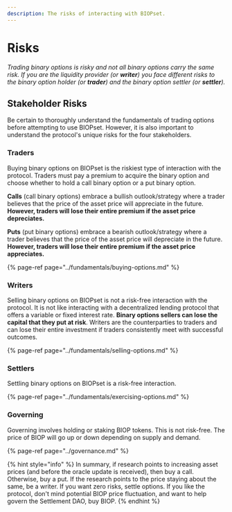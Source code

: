 ```yaml
---
description: The risks of interacting with BIOPset.
---
```


# Risks

_Trading binary options is risky and not all binary options carry the same risk. If you are the liquidity provider \(or **writer**\) you face different risks to the binary option holder \(or **trader**\) and the binary option settler \(or **settler**\)._

## Stakeholder Risks

Be certain to thoroughly understand the fundamentals of trading options before attempting to use BIOPset. However, it is also important to understand the protocol's unique risks for the four stakeholders.

### Traders

Buying binary options on BIOPset is the riskiest type of interaction with the protocol. Traders must pay a premium to acquire the binary option and choose whether to hold a call binary option or a put binary option.

**Calls** \(call binary options\) embrace a bullish outlook/strategy where a trader believes that the price of the asset price will appreciate in the future. **However, traders will lose their entire premium if the asset price depreciates.**

**Puts** \(put binary options\) embrace a bearish outlook/strategy where a trader believes that the price of the asset price will depreciate in the future. **However, traders will lose their entire premium if the asset price appreciates.**

{% page-ref page="../fundamentals/buying-options.md" %}

### Writers

Selling binary options on BIOPset is not a risk-free interaction with the protocol. It is not like interacting with a decentralized lending protocol that offers a variable or fixed interest rate. **Binary options sellers can lose the capital that they put at risk**. Writers are the counterparties to traders and can lose their entire investment if traders consistently meet with successful outcomes.

{% page-ref page="../fundamentals/selling-options.md" %}

### Settlers

Settling binary options on BIOPset is a risk-free interaction.

{% page-ref page="../fundamentals/exercising-options.md" %}

### Governing

Governing involves holding or staking BIOP tokens. This is not risk-free. The price of BIOP will go up or down depending on supply and demand.

{% page-ref page="../governance.md" %}

{% hint style="info" %}
In summary, if research points to increasing asset prices \(and before the oracle update is received\), then buy a call. Otherwise, buy a put. If the research points to the price staying about the same, be a writer. If you want zero risks, settle options. If you like the protocol, don't mind potential BIOP price fluctuation, and want to help govern the Settlement DAO, buy BIOP.
{% endhint %}
